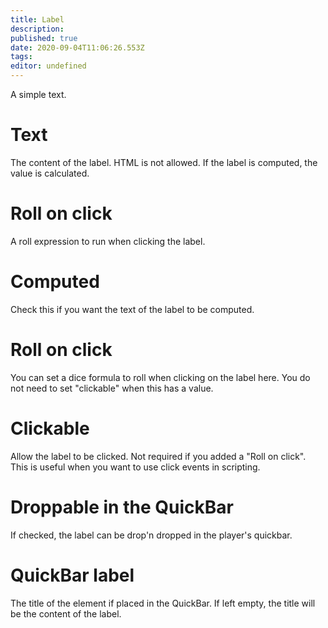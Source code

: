 ```yaml
---
title: Label
description: 
published: true
date: 2020-09-04T11:06:26.553Z
tags: 
editor: undefined
---
```


A simple text.

# Text
The content of the label. HTML is not allowed. If the label is computed, the value is calculated.

# Roll on click
A roll expression to run when clicking the label.

# Computed
Check this if you want the text of the label to be computed.

# Roll on click
You can set a dice formula to roll when clicking on the label here. You do not need to set "clickable" when this has a value.

# Clickable
Allow the label to be clicked. Not required if you added a "Roll on click". This is useful when you want to use click events in scripting.

# Droppable in the QuickBar
If checked, the label can be drop'n dropped in the player's quickbar.

# QuickBar label
The title of the element if placed in the QuickBar. If left empty, the title will be the content of the label.